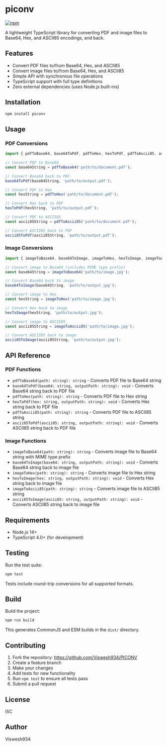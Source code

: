 # piconv

[![npm](https://img.shields.io/npm/dm/piconv)](https://www.npmjs.com/package/piconv)

A lightweight TypeScript library for converting PDF and image files to Base64, Hex, and ASCII85 encodings, and back.

## Features

- Convert PDF files to/from Base64, Hex, and ASCII85
- Convert image files to/from Base64, Hex, and ASCII85
- Simple API with synchronous file operations
- TypeScript support with full type definitions
- Zero external dependencies (uses Node.js built-ins)

## Installation

```bash
npm install piconv
```

## Usage

### PDF Conversions

```typescript
import { pdfToBase64, base64ToPdf, pdfToHex, hexToPdf, pdfToAscii85, ascii85ToPdf } from 'piconv';

// Convert PDF to Base64
const base64String = pdfToBase64('path/to/document.pdf');

// Convert Base64 back to PDF
base64ToPdf(base64String, 'path/to/output.pdf');

// Convert PDF to Hex
const hexString = pdfToHex('path/to/document.pdf');

// Convert Hex back to PDF
hexToPdf(hexString, 'path/to/output.pdf');

// Convert PDF to ASCII85
const ascii85String = pdfToAscii85('path/to/document.pdf');

// Convert ASCII85 back to PDF
ascii85ToPdf(ascii85String, 'path/to/output.pdf');
```

### Image Conversions

```typescript
import { imageToBase64, base64ToImage, imageToHex, hexToImage, imageToAscii85, ascii85ToImage } from 'piconv';

// Convert image to Base64 (includes MIME type prefix)
const base64String = imageToBase64('path/to/image.jpg');

// Convert Base64 back to image
base64ToImage(base64String, 'path/to/output.jpg');

// Convert image to Hex
const hexString = imageToHex('path/to/image.jpg');

// Convert Hex back to image
hexToImage(hexString, 'path/to/output.jpg');

// Convert image to ASCII85
const ascii85String = imageToAscii85('path/to/image.jpg');

// Convert ASCII85 back to image
ascii85ToImage(ascii85String, 'path/to/output.jpg');
```

## API Reference

### PDF Functions

- `pdfToBase64(path: string): string` - Converts PDF file to Base64 string
- `base64ToPdf(base64: string, outputPath: string): void` - Converts Base64 string back to PDF file
- `pdfToHex(path: string): string` - Converts PDF file to Hex string
- `hexToPdf(hex: string, outputPath: string): void` - Converts Hex string back to PDF file
- `pdfToAscii85(path: string): string` - Converts PDF file to ASCII85 string
- `ascii85ToPdf(ascii85: string, outputPath: string): void` - Converts ASCII85 string back to PDF file

### Image Functions

- `imageToBase64(path: string): string` - Converts image file to Base64 string with MIME type prefix
- `base64ToImage(base64: string, outputPath: string): void` - Converts Base64 string back to image file
- `imageToHex(path: string): string` - Converts image file to Hex string
- `hexToImage(hex: string, outputPath: string): void` - Converts Hex string back to image file
- `imageToAscii85(path: string): string` - Converts image file to ASCII85 string
- `ascii85ToImage(ascii85: string, outputPath: string): void` - Converts ASCII85 string back to image file

## Requirements

- Node.js 14+
- TypeScript 4.0+ (for development)

## Testing

Run the test suite:

```bash
npm test
```

Tests include round-trip conversions for all supported formats.

## Build

Build the project:

```bash
npm run build
```

This generates CommonJS and ESM builds in the `dist/` directory.

## Contributing

1. Fork the repository: https://github.com/Viswesh934/PICONV
2. Create a feature branch
3. Make your changes
4. Add tests for new functionality
5. Run `npm test` to ensure all tests pass
6. Submit a pull request

## License

ISC

## Author

Viswesh934
